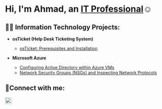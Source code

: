<h1>Hi, I'm Ahmad, an <a href="https://linkedin.com/in/ahmad-spain-801759313/">IT Professional</a>☺</h1>

<h2>👨‍💻 Information Technology Projects:</h2>

- <b>osTicket (Help Desk Ticketing System)</b>
  - [osTicket: Prerequisites and Installation](https://github.com/ahmadspain/osticket-prereqs)

- <b>Microsoft Azure</b>
  - [Configuring Active Directory within Azure VMs](https://github.com/ahmadspain/configure-ad)
  - [Network Security Groups (NSGs) and Inspecting Network Protocols](https://github.com/ahmadspain/azure-network-protocols)

<h2>🤳Connect with me:</h2>

[<img align="left" alt="Ahmad | LinkedIn" width="22px" src="https://cdn.jsdelivr.net/npm/simple-icons@v3/icons/linkedin.svg" />][linkedin]

[linkedin]: https://linkedin.com/in/ahmadspain
